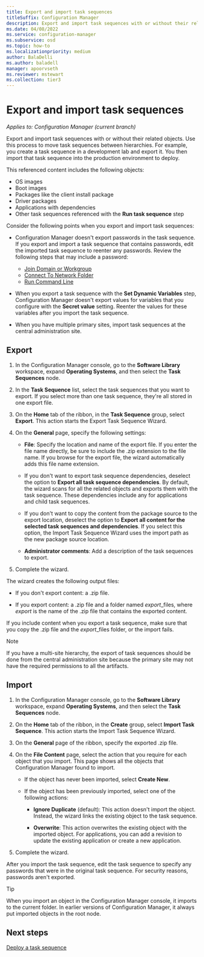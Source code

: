 ```yaml
---
title: Export and import task sequences
titleSuffix: Configuration Manager
description: Export and import task sequences with or without their related objects.
ms.date: 04/08/2022
ms.service: configuration-manager
ms.subservice: osd
ms.topic: how-to
ms.localizationpriority: medium
author: BalaDelli
ms.author: baladell
manager: apoorvseth
ms.reviewer: mstewart
ms.collection: tier3
---
```


# Export and import task sequences

*Applies to: Configuration Manager (current branch)*

Export and import task sequences with or without their related objects. Use this process to move task sequences between hierarchies. For example, you create a task sequence in a development lab and export it. You then import that task sequence into the production environment to deploy.

This referenced content includes the following objects:

- OS images
- Boot images
- Packages like the client install package
- Driver packages
- Applications with dependencies
- Other task sequences referenced with the **Run task sequence** step<!-- 8915013 -->

Consider the following points when you export and import task sequences:

- Configuration Manager doesn't export passwords in the task sequence. If you export and import a task sequence that contains passwords, edit the imported task sequence to reenter any passwords. Review the following steps that may include a password:

  - [Join Domain or Workgroup](../understand/task-sequence-steps.md#BKMK_JoinDomainorWorkgroup)
  - [Connect To Network Folder](../understand/task-sequence-steps.md#BKMK_ConnectToNetworkFolder)
  - [Run Command Line](../understand/task-sequence-steps.md#BKMK_RunCommandLine)

- When you export a task sequence with the **Set Dynamic Variables** step, Configuration Manager doesn't export values for variables that you configure with the **Secret value** setting. Reenter the values for these variables after you import the task sequence.

- When you have multiple primary sites, import task sequences at the central administration site.

## Export

1. In the Configuration Manager console, go to the **Software Library** workspace, expand **Operating Systems**, and then select the **Task Sequences** node.

1. In the **Task Sequence** list, select the task sequences that you want to export. If you select more than one task sequence, they're all stored in one export file.

1. On the **Home** tab of the ribbon, in the **Task Sequence** group, select **Export**. This action starts the Export Task Sequence Wizard.

1. On the **General** page, specify the following settings:

    - **File**: Specify the location and name of the export file. If you enter the file name directly, be sure to include the .zip extension to the file name. If you browse for the export file, the wizard automatically adds this file name extension.

    - If you don't want to export task sequence dependencies, deselect the option to **Export all task sequence dependencies**. By default, the wizard scans for all the related objects and exports them with the task sequence. These dependencies include any for applications and child task sequences.

    - If you don't want to copy the content from the package source to the export location, deselect the option to **Export all content for the selected task sequences and dependencies**. If you select this option, the Import Task Sequence Wizard uses the import path as the new package source location.

    - **Administrator comments**: Add a description of the task sequences to export.

1. Complete the wizard.

The wizard creates the following output files:

- If you don't export content: a .zip file.

- If you export content: a .zip file and a folder named *export*_files, where *export* is the name of the .zip file that contains the exported content.

If you include content when you export a task sequence, make sure that you copy the .zip file and the *export*_files folder, or the import fails.

> [!NOTE]
> If you have a multi-site hierarchy, the export of task sequences should be done from the central administration site because the primary site may not have the required permissions to all the artifacts.

## Import

1. In the Configuration Manager console, go to the **Software Library** workspace, expand **Operating Systems**, and then select the **Task Sequences** node.

1. On the **Home** tab of the ribbon, in the **Create** group, select **Import Task Sequence**. This action starts the Import Task Sequence Wizard.

1. On the **General** page of the ribbon, specify the exported .zip file.

1. On the **File Content** page, select the action that you require for each object that you import. This page shows all the objects that Configuration Manager found to import.

    - If the object has never been imported, select **Create New**.

    - If the object has been previously imported, select one of the following actions:

        - **Ignore Duplicate** (default): This action doesn't import the object. Instead, the wizard links the existing object to the task sequence.

        - **Overwrite**: This action overwrites the existing object with the imported object. For applications, you can add a revision to update the existing application or create a new application.

1. Complete the wizard.

After you import the task sequence, edit the task sequence to specify any passwords that were in the original task sequence. For security reasons, passwords aren't exported.

> [!TIP]
> When you import an object in the Configuration Manager console, it imports to the current folder. In earlier versions of Configuration Manager, it always put imported objects in the root node.<!--6601203-->

## Next steps

[Deploy a task sequence](deploy-a-task-sequence.md)

